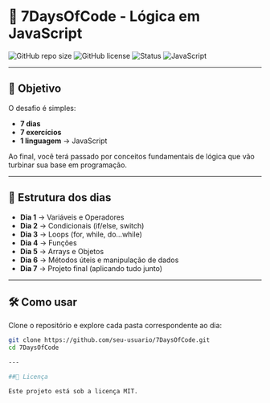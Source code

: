 # 🧩 7DaysOfCode - Lógica em JavaScript  

![GitHub repo size](https://img.shields.io/github/repo-size/seu-usuario/7DaysOfCode?color=blue&style=flat-square)
![GitHub license](https://img.shields.io/github/license/seu-usuario/7DaysOfCode?style=flat-square)
![Status](https://img.shields.io/badge/status-em%20andamento-yellow?style=flat-square)
![JavaScript](https://img.shields.io/badge/feito%20com-JavaScript-F7DF1E?logo=javascript&logoColor=black&style=flat-square)

---

## 🚀 Objetivo  

O desafio é simples:  
- **7 dias**  
- **7 exercícios**  
- **1 linguagem** → JavaScript  

Ao final, você terá passado por conceitos fundamentais de lógica que vão turbinar sua base em programação.  

---

## 📅 Estrutura dos dias  

- **Dia 1** → Variáveis e Operadores  
- **Dia 2** → Condicionais (if/else, switch)  
- **Dia 3** → Loops (for, while, do…while)  
- **Dia 4** → Funções  
- **Dia 5** → Arrays e Objetos  
- **Dia 6** → Métodos úteis e manipulação de dados  
- **Dia 7** → Projeto final (aplicando tudo junto)  

---

## 🛠️ Como usar  

Clone o repositório e explore cada pasta correspondente ao dia:  

```bash
git clone https://github.com/seu-usuario/7DaysOfCode.git
cd 7DaysOfCode

---

##📜 Licença

Este projeto está sob a licença MIT.

